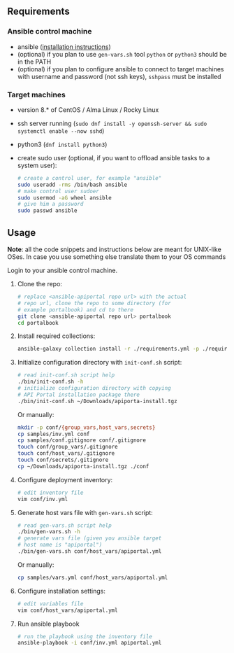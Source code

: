 ## Requirements

### Ansible control machine

* ansible ([installation instructions][ansible installation])
* (optional) if you plan to use `gen-vars.sh` tool `python` or `python3` should be in the PATH
* (optional) if you plan to configure ansible to connect to target machines with username and password (not ssh keys), `sshpass` must be installed

### Target machines

* version 8.* of CentOS / Alma Linux / Rocky Linux
* ssh server running (`sudo dnf install -y openssh-server && sudo systemctl enable --now sshd`)
* python3 (`dnf install python3`)
* create sudo user (optional, if you want to offload ansible tasks to a system user):

  ```bash
  # create a control user, for example "ansible"
  sudo useradd -rms /bin/bash ansible
  # make control user sudoer
  sudo usermod -aG wheel ansible
  # give him a password
  sudo passwd ansible
  ```

## Usage

**Note**: all the code snippets and instructions below are meant for UNIX-like OSes. In case you use something else translate them to your OS commands

Login to your ansible control machine.

1) Clone the repo:

    ```bash
    # replace <ansible-apiportal repo url> with the actual
    # repo url, clone the repo to some directory (for 
    # example portalbook) and cd to there
    git clone <ansible-apiportal repo url> portalbook
    cd portalbook
    ```

2) Install required collections:

    ```bash
    ansible-galaxy collection install -r ./requirements.yml -p ./requirements
    ```

3) Initialize configuration directory with `init-conf.sh` script:

    ```bash
    # read init-conf.sh script help
    ./bin/init-conf.sh -h
    # initialize configuration directory with copying
    # API Portal installation package there
    ./bin/init-conf.sh ~/Downloads/apiporta-install.tgz
    ```

    Or manually:

    ```bash
    mkdir -p conf/{group_vars,host_vars,secrets}
    cp samples/inv.yml conf
    cp samples/conf.gitignore conf/.gitignore
    touch conf/group_vars/.gitignore
    touch conf/host_vars/.gitignore
    touch conf/secrets/.gitignore
    cp ~/Downloads/apiporta-install.tgz ./conf
    ```

4) Configure deployment inventory:

    ```bash
    # edit inventory file
    vim conf/inv.yml
    ```

5) Generate host vars file with `gen-vars.sh` script:

    ```bash
    # read gen-vars.sh script help
    ./bin/gen-vars.sh -h
    # generate vars file (given you ansible target
    # host name is "apiportal")
    ./bin/gen-vars.sh conf/host_vars/apiportal.yml
    ```

    Or manually:

    ```bash
    cp samples/vars.yml conf/host_vars/apiportal.yml
    ```

6) Configure installation settings:

    ```bash
    # edit variables file
    vim conf/host_vars/apiportal.yml
    ```

7) Run ansible playbook

    ```bash
    # run the playbook using the inventory file
    ansible-playbook -i conf/inv.yml apiportal.yml
    ```

[ansible installation]: https://docs.ansible.com/ansible/latest/installation_guide/intro_installation.html
